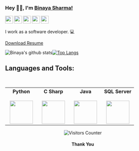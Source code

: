 ### Hey 👋🏽, I'm [Binaya Sharma!](https://sharmabinaya.com.np/) 

<p>
    <a href="mailto:mebinayasharma@gmail.com"><img src="https://img.shields.io/badge/Email-%23E4405F.svg?&style=for-the-badge&logo=gmail&logoColor=white" height=25></a>
  <a href="https://twitter.com"><img src="https://img.shields.io/badge/twitter-%231DA1F2.svg?&style=for-the-badge&logo=twitter&logoColor=white" height=25></a>
  <a href="https://www.linkedin.com/in/binayasharma/"><img src="https://img.shields.io/badge/linkedin-%230077B5.svg?&style=for-the-badge&logo=linkedin&logoColor=white" height=25></a>
  <a href="https://www.instagram.com/sbinaya_/"><img src="https://img.shields.io/badge/instagram-%23E4405F.svg?&style=for-the-badge&logo=instagram&logoColor=white" height=25></a>
  <a href="https://sharmabinaya.com.np"><img src="https://img.shields.io/badge/website-25D366?style=for-the-badge&logo=website&logoColor=white" height=25></a>
</p>

I work as a software developer. 💻

[Download Resume](https://sharmabinaya.com.np/)

![Binaya's github stats](https://github-readme-stats.vercel.app/api?username=mebinaya&count_private=true&show_icons=true&theme=dark)<a href="https://github.com/mebinaya">[![Top Langs](https://github-readme-stats.vercel.app/api/top-langs/?username=mebinaya&layout=compact&theme=dark)](https://github.com/mebinaya)</a>

## Languages and Tools:
<br/>
<center>
<table>
<tbody align="center">
   
<td align="center" width="25%">
<span><b><center>Python</center></b></span><br/> 
<img height=75px src="https://img.icons8.com/color/2x/python.png"> 
</td>

<td align="center" width="25%">
<span><b><center>C Sharp</center></b></span><br/> 
<img height=75px src="https://seeklogo.com/images/C/c-sharp-c-logo-02F17714BA-seeklogo.com.png"> 
</td>
     
     
  <td align="center" width="25%">
<span><b><center>Java</center></b></span><br/> 
<img height=75px src="https://seeklogo.com/images/J/java-logo-7833D1D21A-seeklogo.com.png"> 
</td>
     
 <td align="center" width="25%">
<span><b><center>SQL Server</center></b></span><br/> 
<img height=75px src="https://seeklogo.com/images/M/microsoft-sql-server-logo-96AF49E2B3-seeklogo.com.png"> 
</td>
         
   



</tbody>
</table>

<img src="https://visitor-badge.glitch.me/badge?page_id=mebinaya.mebinaya" alt="Visitors Counter">
    
#### <p align="center"> Thank You </p>

